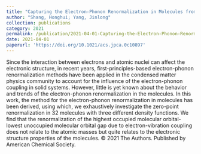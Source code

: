 ```yaml
---
title: "Capturing the Electron-Phonon Renormalization in Molecules from First-Principles"
author: "Shang, Honghui; Yang, Jinlong"
collection: publications
category: 2021
permalink: /publication/2021-04-01-Capturing-the-Electron-Phonon-Renormalization-in-Molecules-from-First-Principles
date: 2021-04-01
paperurl: 'https://doi.org/10.1021/acs.jpca.0c10897'
---
```


Since the interaction between electrons and atomic nuclei can affect the electronic structure, in recent years, first-principles-based electron-phonon renormalization methods have been applied in the condensed matter physics community to account for the influence of the electron-phonon coupling in solid systems. However, little is yet known about the behavior and trends of the electron-phonon renormalization in the molecules. In this work, the method for the electron-phonon renormalization in molecules has been derived, using which, we exhaustively investigate the zero-point renormalization in 32 molecules with three different density functions. We find that the renormalization of the highest occupied molecular orbital-lowest unoccupied molecular orbital gap due to electron-vibration coupling does not relate to the atomic masses but quite relates to the electronic structure properties of the molecules. © 2021 The Authors. Published by American Chemical Society.
